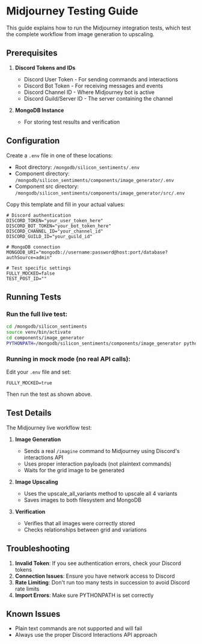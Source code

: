 # Midjourney Testing Guide

This guide explains how to run the Midjourney integration tests, which test the complete workflow from image generation to upscaling.

## Prerequisites

1. **Discord Tokens and IDs**
   - Discord User Token - For sending commands and interactions
   - Discord Bot Token - For receiving messages and events
   - Discord Channel ID - Where Midjourney bot is active
   - Discord Guild/Server ID - The server containing the channel

2. **MongoDB Instance**
   - For storing test results and verification

## Configuration

Create a `.env` file in one of these locations:
- Root directory: `/mongodb/silicon_sentiments/.env`
- Component directory: `/mongodb/silicon_sentiments/components/image_generator/.env`
- Component src directory: `/mongodb/silicon_sentiments/components/image_generator/src/.env`

Copy this template and fill in your actual values:
```
# Discord authentication
DISCORD_TOKEN="your_user_token_here"
DISCORD_BOT_TOKEN="your_bot_token_here"
DISCORD_CHANNEL_ID="your_channel_id"
DISCORD_GUILD_ID="your_guild_id"

# MongoDB connection
MONGODB_URI="mongodb://username:password@host:port/database?authSource=admin"

# Test specific settings
FULLY_MOCKED=false
TEST_POST_ID=""
```

## Running Tests

### Run the full live test:

```bash
cd /mongodb/silicon_sentiments
source venv/bin/activate
cd components/image_generator
PYTHONPATH=/mongodb/silicon_sentiments/components/image_generator python -m pytest tests/integration/test_midjourney_live_workflow.py -v
```

### Running in mock mode (no real API calls):

Edit your `.env` file and set:
```
FULLY_MOCKED=true
```

Then run the test as shown above.

## Test Details

The Midjourney live workflow test:

1. **Image Generation**
   - Sends a real `/imagine` command to Midjourney using Discord's interactions API
   - Uses proper interaction payloads (not plaintext commands)
   - Waits for the grid image to be generated

2. **Image Upscaling**
   - Uses the upscale_all_variants method to upscale all 4 variants
   - Saves images to both filesystem and MongoDB

3. **Verification**
   - Verifies that all images were correctly stored
   - Checks relationships between grid and variations

## Troubleshooting

1. **Invalid Token**: If you see authentication errors, check your Discord tokens
2. **Connection Issues**: Ensure you have network access to Discord
3. **Rate Limiting**: Don't run too many tests in succession to avoid Discord rate limits
4. **Import Errors**: Make sure PYTHONPATH is set correctly

## Known Issues

- Plain text commands are not supported and will fail
- Always use the proper Discord Interactions API approach
